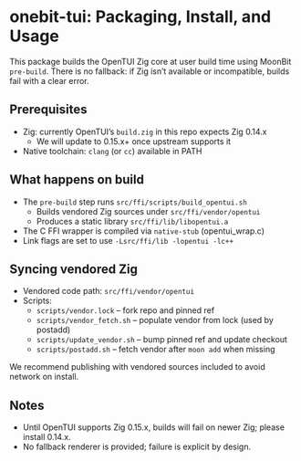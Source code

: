 # onebit-tui: Packaging, Install, and Usage

This package builds the OpenTUI Zig core at user build time using MoonBit `pre-build`.
There is no fallback: if Zig isn’t available or incompatible, builds fail with a clear error.

## Prerequisites

- Zig: currently OpenTUI’s `build.zig` in this repo expects Zig 0.14.x
  - We will update to 0.15.x+ once upstream supports it
- Native toolchain: `clang` (or `cc`) available in PATH

## What happens on build

- The `pre-build` step runs `src/ffi/scripts/build_opentui.sh`
  - Builds vendored Zig sources under `src/ffi/vendor/opentui`
  - Produces a static library `src/ffi/lib/libopentui.a`
- The C FFI wrapper is compiled via `native-stub` (opentui_wrap.c)
- Link flags are set to use `-Lsrc/ffi/lib -lopentui -lc++`

## Syncing vendored Zig

- Vendored code path: `src/ffi/vendor/opentui`
- Scripts:
  - `scripts/vendor.lock` – fork repo and pinned ref
  - `scripts/vendor_fetch.sh` – populate vendor from lock (used by postadd)
  - `scripts/update_vendor.sh` – bump pinned ref and update checkout
  - `scripts/postadd.sh` – fetch vendor after `moon add` when missing

We recommend publishing with vendored sources included to avoid network on install.

## Notes

- Until OpenTUI supports Zig 0.15.x, builds will fail on newer Zig; please install 0.14.x.
- No fallback renderer is provided; failure is explicit by design.

